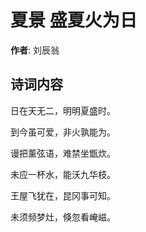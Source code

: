 # 夏景 盛夏火为日

**作者**: 刘辰翁

## 诗词内容

日在天无二，明明夏盛时。

到今虽可爱，非火孰能为。

谩把薰弦语，难禁坐甑炊。

未应一杯水，能沃九华枝。

王屋飞犹在，昆冈事可知。

未须频梦灶，倏忽看崦嵫。

